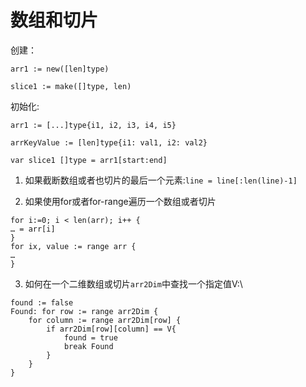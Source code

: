 # 数组和切片

创建：
```
arr1 := new([len]type)

slice1 := make([]type, len)
```

初始化:
```
arr1 := [...]type{i1, i2, i3, i4, i5}

arrKeyValue := [len]type{i1: val1, i2: val2}

var slice1 []type = arr1[start:end]
```

1. 如果截断数组或者也切片的最后一个元素:`line = line[:len(line)-1]`

2. 如果使用for或者for-range遍历一个数组或者切片
```
for i:=0; i < len(arr); i++ {
… = arr[i]
}
for ix, value := range arr {
…
}
```

3. 如何在一个二维数组或切片`arr2Dim`中查找一个指定值V:\
```
found := false
Found: for row := range arr2Dim {
    for column := range arr2Dim[row] {
        if arr2Dim[row][column] == V{
            found = true
            break Found
        }
    }
}
```